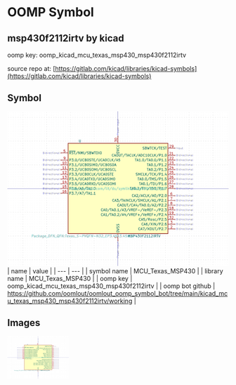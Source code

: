 # OOMP Symbol  
## msp430f2112irtv  by kicad  
  
oomp key: oomp_kicad_mcu_texas_msp430_msp430f2112irtv  
  
source repo at: [https://gitlab.com/kicad/libraries/kicad-symbols](https://gitlab.com/kicad/libraries/kicad-symbols)  
## Symbol  
  
[![working.png](working_600.png)](working.png)  
| name | value | 
| --- | --- | 
| symbol name | MCU_Texas_MSP430 | 
| library name | MCU_Texas_MSP430 | 
| oomp key | oomp_kicad_mcu_texas_msp430_msp430f2112irtv | 
| oomp bot github | https://github.com/oomlout/oomlout_oomp_symbol_bot/tree/main/kicad_mcu_texas_msp430_msp430f2112irtv/working | 
## Images  
  
[![working.png](working_140.png)](working.png)  
